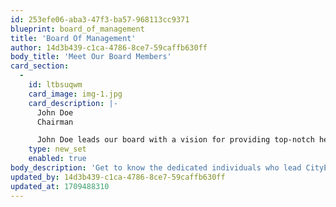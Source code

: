 ```yaml
---
id: 253efe06-aba3-47f3-ba57-968113cc9371
blueprint: board_of_management
title: 'Board Of Management'
author: 14d3b439-c1ca-4786-8ce7-59caffb630ff
body_title: 'Meet Our Board Members'
card_section:
  -
    id: ltbsuqwm
    card_image: img-1.jpg
    card_description: |-
      John Doe
      Chairman

      John Doe leads our board with a vision for providing top-notch healthcare services to our community.
    type: new_set
    enabled: true
body_description: 'Get to know the dedicated individuals who lead CityEye Hospital towards excellence in healthcare.'
updated_by: 14d3b439-c1ca-4786-8ce7-59caffb630ff
updated_at: 1709488310
---
```

